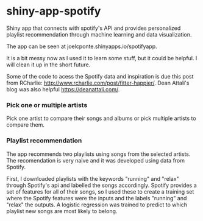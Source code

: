# shiny-app-spotify
Shiny app that connects with spotify's API and provides personalized playlist recommendation through machine learning and data visualization.

The app can be seen at joelcponte.shinyapps.io/spotifyapp.

It is a bit messy now as I used it to learn some stuff, but it could be helpful. I will clean it up in the short future.

Some of the code to acess the Spotify data and inspiration is due this post from RCharlie: http://www.rcharlie.com/post/fitter-happier/. Dean Attali's blog was also helpful https://deanattali.com/.

### Pick one or multiple artists

Pick one artist to compare their songs and albums or pick multiple artists to compare them.

### Playlist recommendation

The app recommends two playlists using songs from the selected artists. The recomendation is very naive and it was developed using data from Spotify.

First, I downloaded playlists with the keywords "running" and "relax" through Spotify's api and labelled the songs accordingly. Spotify provides a set of features for all of their songs, so I used these to create a training set where the Spotify features were the inputs and the labels "running" and "relax" the outputs. A logistic regression was trained to predict to which playlist new songs are most likely to belong.
